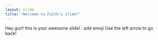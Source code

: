 ```yaml
---
layout: slide
title: "Welcome to Faith's slide!"
---
```

Hey gurl! this is your awesome slide! : add emoji
Use the left arrow to go back!
